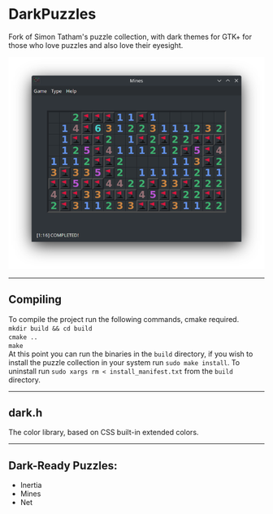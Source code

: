 # DarkPuzzles
Fork of Simon Tatham's puzzle collection, with dark themes for GTK+ for those who love puzzles and also love their eyesight.

![Mines screenshot](mines-screenshot.png)

---

## Compiling
To compile the project run the following commands, cmake required.  
`mkdir build && cd build`  
`cmake ..`  
`make`  
At this point you can run the binaries in the `build` directory, if you wish to install the puzzle collection in your system run `sudo make install`. To uninstall run `sudo xargs rm < install_manifest.txt` from the `build` directory.

---

## dark.h
The color library, based on CSS built-in extended colors.

---

## Dark-Ready Puzzles:
- Inertia
- Mines
- Net
